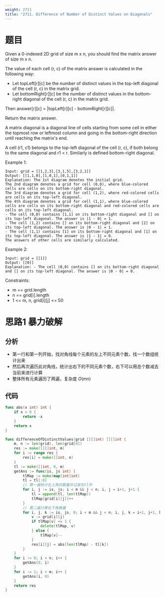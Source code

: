 ```yaml
---
weight: 2711
title: "2711. Difference of Number of Distinct Values on Diagonals"
---
```


# 题目

Given a 0-indexed 2D grid of size m x n, you should find the matrix answer of size m x n.

The value of each cell (r, c) of the matrix answer is calculated in the following way:

- Let topLeft[r][c] be the number of distinct values in the top-left diagonal of the cell (r, c) in the matrix grid.
- Let bottomRight[r][c] be the number of distinct values in the bottom-right diagonal of the cell (r, c) in the matrix grid.

Then answer[r][c] = |topLeft[r][c] - bottomRight[r][c]|.

Return the matrix answer.

A matrix diagonal is a diagonal line of cells starting from some cell in either the topmost row or leftmost column and going in the bottom-right direction until reaching the matrix's end.

A cell (r1, c1) belongs to the top-left diagonal of the cell (r, c), if both belong to the same diagonal and r1 < r. Similarly is defined bottom-right diagonal.

Example 1:

```
Input: grid = [[1,2,3],[3,1,5],[3,2,1]]
Output: [[1,1,0],[1,0,1],[0,1,1]]
Explanation: The 1st diagram denotes the initial grid.
The 2nd diagram denotes a grid for cell (0,0), where blue-colored cells are cells on its bottom-right diagonal.
The 3rd diagram denotes a grid for cell (1,2), where red-colored cells are cells on its top-left diagonal.
The 4th diagram denotes a grid for cell (1,1), where blue-colored cells are cells on its bottom-right diagonal and red-colored cells are cells on its top-left diagonal.
- The cell (0,0) contains [1,1] on its bottom-right diagonal and [] on its top-left diagonal. The answer is |1 - 0| = 1.
- The cell (1,2) contains [] on its bottom-right diagonal and [2] on its top-left diagonal. The answer is |0 - 1| = 1.
- The cell (1,1) contains [1] on its bottom-right diagonal and [1] on its top-left diagonal. The answer is |1 - 1| = 0.
The answers of other cells are similarly calculated.
```

Example 2:

```
Input: grid = [[1]]
Output: [[0]]
Explanation: - The cell (0,0) contains [] on its bottom-right diagonal and [] on its top-left diagonal. The answer is |0 - 0| = 0.
```

Constraints:

- m == grid.length
- n == grid[i].length
- 1 <= m, n, grid[i][j] <= 50

# 思路1 暴力破解

## 分析

- 第一行和第一列开始，找对角线每个元素的左上不同元素个数，找一个数组统计出来
- 然后再次遍历此对角线，统计出右下的不同元素个数，右下可以用总个数减去当前来进行计算
- 整体所有元素遍历了两遍，复杂度 $O(mn)$

## 代码

```go
func abs(x int) int {
	if x < 0 {
		return -x
	}
	return x
}

func differenceOfDistinctValues(grid [][]int) [][]int {
	m, n := len(grid), len(grid[0])
	res := make([][]int, m)
	for i := range res {
		res[i] = make([]int, n)
	}
	tl := make([]int, 0, m)
	getAns := func(is, js int) {
		tlMap := make(map[int]int)
		tl = tl[:0]
		// 第一遍统计左上角的数量并记录在tl中
		for i, j := is, js; i < m && j < n; i, j = i+1, j+1 {
			tl = append(tl, len(tlMap))
			tlMap[grid[i][j]]++
		}
		// 第二遍计算右下角数量
		for i, j, k := is, js, 0; i < m && j < n; i, j, k = i+1, j+1, k+1 {
			v := grid[i][j]
			if tlMap[v] <= 1 {
				delete(tlMap, v)
			} else {
				tlMap[v]--
			}
			res[i][j] = abs(len(tlMap) - tl[k])
		}
	}
	for i := 0; i < n; i++ {
		getAns(0, i)
	}
	for i := 1; i < m; i++ {
		getAns(i, 0)
	}
	return res
}
```
